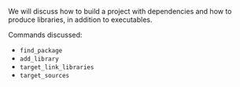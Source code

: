 We will discuss how to build a project with dependencies and how to produce
libraries, in addition to executables.

Commands discussed:
- `find_package`
- `add_library`
- `target_link_libraries`
- `target_sources`
